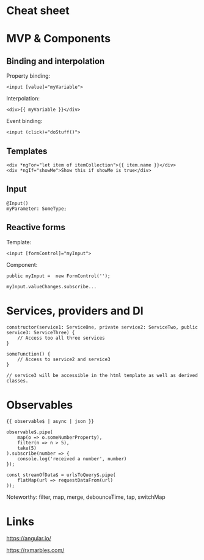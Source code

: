 # Cheat sheet

# MVP & Components

## Binding and interpolation
Property binding:
```
<input [value]="myVariable">
```

Interpolation:
```
<div>{{ myVariable }}</div>
```

Event binding:
```
<input (click)="doStuff()">
```

## Templates
```
<div *ngFor="let item of itemCollection">{{ item.name }}</div>
<div *ngIf="showMe">Show this if showMe is true</div>
```

## Input
```
@Input()
myParameter: SomeType;
```

## Reactive forms
Template:
```
<input [formControl]="myInput">
```
Component:
```
public myInput =  new FormControl('');

myInput.valueChanges.subscribe...
```


# Services, providers and DI

```
constructor(service1: ServiceOne, private service2: ServiceTwo, public service3: ServiceThree) {
    // Access too all three services
}

someFunction() {
    // Access to service2 and service3
}

// service3 will be accessible in the html template as well as derived classes.
```

# Observables

```
{{ observable$ | async | json }}

observable$.pipe(
    map(o => o.someNumberProperty),
    filter(n => n > 5),
    take(5)
).subscribe(number => {
    console.log('received a number', number)
});

const streamOfData$ = urlsToQuery$.pipe(
    flatMap(url => requestDataFrom(url)
));
```
Noteworthy: filter, map, merge, debounceTime, tap, switchMap


# Links
https://angular.io/

https://rxmarbles.com/

